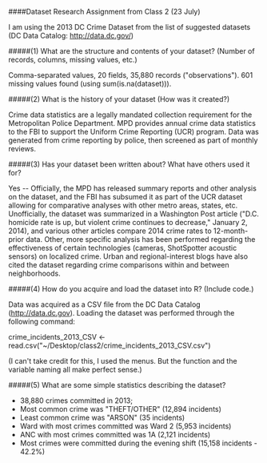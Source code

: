 ####Dataset Research Assignment from Class 2 (23 July)

I am using the 2013 DC Crime Dataset from the list of suggested datasets (DC Data Catalog: http://data.dc.gov/)

#####(1) What are the structure and contents of your dataset? (Number of records, columns, missing values, etc.)

Comma-separated values, 20 fields, 35,880 records ("observations"). 601 missing values found (using sum(is.na(dataset))).

#####(2) What is the history of your dataset (How was it created?)

Crime data statistics are a legally mandated collection requirement for the Metropolitan Police Department. MPD provides annual crime data statistics to the FBI to support the Uniform Crime Reporting (UCR) program. Data was generated from crime reporting by police, then screened as part of monthly reviews.

#####(3) Has your dataset been written about? What have others used it for?

Yes -- Officially, the MPD has released summary reports and other analysis on the dataset, and the FBI has subsumed it as part of the UCR dataset allowing for comparative analyses with other metro areas, states, etc. Unofficially, the dataset was summarized in a Washington Post article ("D.C. homicide rate is up, but violent crime continues to decrease," January 2, 2014), and various other articles compare 2014 crime rates to 12-month-prior data.  Other, more specific analysis has been performed regarding the effectiveness of certain technologies (cameras, ShotSpotter acoustic sensors) on localized crime. Urban and regional-interest blogs have also cited the dataset regarding crime comparisons within and between neighborhoods.

#####(4) How do you acquire and load the dataset into R? (Include code.)

Data was acquired as a CSV file from the DC Data Catalog (http://data.dc.gov). Loading the dataset was performed through the following command:

crime_incidents_2013_CSV <- read.csv("~/Desktop/class2/crime_incidents_2013_CSV.csv")

(I can't take credit for this, I used the menus.  But the function and the variable naming all make perfect sense.)

#####(5) What are some simple statistics describing the dataset?

* 38,880 crimes committed in 2013;
* Most common crime was "THEFT/OTHER" (12,894 incidents)
* Least common crime was "ARSON" (35 incidents)
* Ward with most crimes committed was Ward 2 (5,953 incidents)
* ANC with most crimes committed was 1A (2,121 incidents)
* Most crimes were committed during the evening shift (15,158 incidents - 42.2%)

